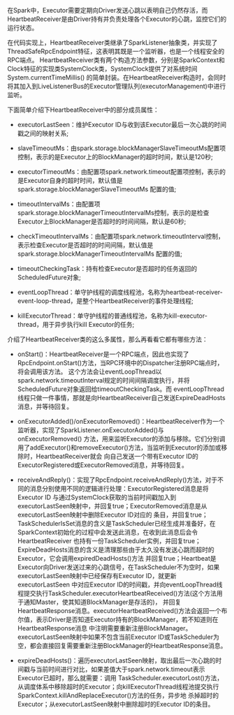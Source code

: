 在Spark中，Executor需要定期向Driver发送心跳以表明自己仍然存活，而HeartbeatReceiver是由Driver持有并负责处理各个Executor的心跳，监控它们的运行状态。

在代码实现上，HeartbeatReceiver类继承了SparkListener抽象类，并实现了ThreadSafeRpcEndpoint特征，这表明其既是一个监听器，也是一个线程安全的RPC端点。
HeartbeatReceiver类有两个构造方法参数，分别是SparkContext和Clock特征的实现类SystemClock类，SystemClock提供了对系统时间System.currentTimeMillis()
的简单封装。在HeartbeatReceiver构造时，会同时将其加入到LiveListenerBus的Executor管理队列(executorManagement)中进行监听。

下面简单介绍下HeartbeatReceiver中的部分成员属性：
  * executorLastSeen：维护Executor ID与收到该Executor最后一次心跳的时间戳之间的映射关系;

  * slaveTimeoutMs：由spark.storage.blockManagerSlaveTimeoutMs配置项控制，表示的是Executor上的BlockManager的超时时间，默认是120秒;

  * executorTimeoutMs：由配置项spark.network.timeout配置项控制，表示的是Executor自身的超时时间，默认值是spark.storage.blockManagerSlaveTimeoutMs
  配置的值;

  * timeoutIntervalMs：由配置项spark.storage.blockManagerTimeoutIntervalMs控制，表示的是检查Executor上BlockManager是否超时的时间间隔，默认是60秒;

  * checkTimeoutIntervalMs：由配置项spark.network.timeoutInterval控制，表示检查Executor是否超时的时间间隔，默认值是spark.storage.blockManagerTimeoutIntervalMs
  配置的值;

  * timeoutCheckingTask：持有检查Executor是否超时的任务返回的ScheduledFuture对象;

  * eventLoopThread：单守护线程的调度线程池，名称为heartbeat-receiver-event-loop-thread，是整个HeartbeatReceiver的事件处理线程;

  * killExecutorThread：单守护线程的普通线程池，名称为kill-executor-thread，用于异步执行kill Executor的任务;

介绍了HeartbeatReceiver类的这么多属性，那么再看看它都有哪些方法：
  * onStart()：HeartbeatReceiver是一个RPC端点，因此也实现了RpcEndpoint.onStart()方法，当RPC环境中的Dispatcher注册RPC端点时，将会调用该方法。
  这个方法会让eventLoopThread以spark.network.timeoutInterval规定的时间间隔调度执行，并将ScheduledFuture对象返回给timeoutCheckingTask。而
  eventLoopThread线程只做一件事情，那就是向HeartbeatReceiver自己发送ExpireDeadHosts消息，并等待回复。

  * onExecutorAdded()/onExecutorRemoved()：HeartbeatReceiver作为一个监听器，实现了SparkListener.onExecutorAdded()与onExecutorRemoved()
  方法，用来监听Executor的添加与移除。它们分别调用了addExecutor()和removeExecutor()方法，当监听到Executor的添加或移除时，HeartbeatReceiver就会
  向自己发送一个带有Executor ID的ExecutorRegistered或ExecutorRemoved消息，并等待回复。

  * receiveAndReply()：实现了RpcEndpoint.receiveAndReply()方法，对于不同的消息分别使用不同的逻辑进行处理：ExecutorRegistered消息是将Executor ID
  与通过SystemClock获取的当前时间戳加入到executorLastSeen映射中，并回复true；ExecutorRemoved消息是从executorLastSeen映射中删除Executor ID对应的
  条目，并回复true；TaskSchedulerIsSet消息的含义是TaskScheduler已经生成并准备好，在SparkContext初始化的过程中会发送此消息，在收到此消息后会令HeartbeatReceiver
  也持有一份TaskScheduler实例，并回复true；ExpireDeadHosts消息的含义是清理那些由于太久没有发送心跳而超时的Executor，它会调用expiredDeadHosts()方法
  并回复true；Heartbeat是Executor向Driver发送过来的心跳信号，在TaskScheduler不为空时，如果executorLastSeen映射中已经保存有Executor ID，就更新executorLastSeen
  中对应Executor ID的时间戳，并向eventLoopThread线程提交执行TaskScheduler.executorHeartbeatReceived()方法(这个方法用于通知Master，使其知道BlockManager是存活的)，
  并回复HeartbeatResponse消息。executorHeartbeatReceived()方法会返回一个布尔值，表示Driver是否知道Executor持有的BlockManager，若不知道则在HeartbeatResponse消息
  中注明需要重新注册BlockManager。executorLastSeen映射中如果不包含当前Executor ID或TaskScheduler为空，都会直接回复需要重新注册BlockManager的HeartbeatResponse消息。

  * expireDeadHosts()：遍历executorLastSeen映射，取出最后一次心跳的时间戳与当前时间进行对比，如果差值大于spark.network.timeout表示Executor已超时，那么就需要：调用
  TaskScheduler.executorLost()方法，从调度体系中移除超时的Executor；向killExecutorThread线程池提交执行SparkContext.killAndReplaceExecutor()方法的任务，异步地
  杀掉超时的Executor；从executorLastSeen映射中删除超时的Executor ID的条目。
